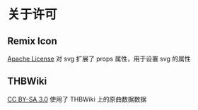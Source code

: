 # 关于许可

## Remix Icon
[Apache License](./LICENSE.Apache)
对 svg 扩展了 props 属性，用于设置 svg 的属性

## THBWiki
[CC BY-SA 3.0](./LICENSE.CC_BY_NC_SA_3)
使用了 THBWiki 上的原曲数据数据
